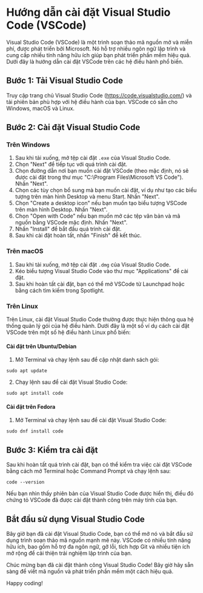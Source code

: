 # Hướng dẫn cài đặt Visual Studio Code (VSCode)

Visual Studio Code (VSCode) là một trình soạn thảo mã nguồn mở và miễn phí, được phát triển bởi Microsoft. Nó hỗ trợ nhiều ngôn ngữ lập trình và cung cấp nhiều tính năng hữu ích giúp bạn phát triển phần mềm hiệu quả. Dưới đây là hướng dẫn cài đặt VSCode trên các hệ điều hành phổ biến.

## Bước 1: Tải Visual Studio Code

Truy cập trang chủ Visual Studio Code (https://code.visualstudio.com/) và tải phiên bản phù hợp với hệ điều hành của bạn. VSCode có sẵn cho Windows, macOS và Linux.

## Bước 2: Cài đặt Visual Studio Code

### Trên Windows

1. Sau khi tải xuống, mở tệp cài đặt `.exe` của Visual Studio Code.
2. Chọn "Next" để tiếp tục với quá trình cài đặt.
3. Chọn đường dẫn nơi bạn muốn cài đặt VSCode (theo mặc định, nó sẽ được cài đặt trong thư mục "C:\Program Files\Microsoft VS Code"). Nhấn "Next".
4. Chọn các tùy chọn bổ sung mà bạn muốn cài đặt, ví dụ như tạo các biểu tượng trên màn hình Desktop và menu Start. Nhấn "Next".
5. Chọn "Create a desktop icon" nếu bạn muốn tạo biểu tượng VSCode trên màn hình Desktop. Nhấn "Next".
6. Chọn "Open with Code" nếu bạn muốn mở các tệp văn bản và mã nguồn bằng VSCode mặc định. Nhấn "Next".
7. Nhấn "Install" để bắt đầu quá trình cài đặt.
8. Sau khi cài đặt hoàn tất, nhấn "Finish" để kết thúc.

### Trên macOS

1. Sau khi tải xuống, mở tệp cài đặt `.dmg` của Visual Studio Code.
2. Kéo biểu tượng Visual Studio Code vào thư mục "Applications" để cài đặt.
3. Sau khi hoàn tất cài đặt, bạn có thể mở VSCode từ Launchpad hoặc bằng cách tìm kiếm trong Spotlight.

### Trên Linux

Trên Linux, cài đặt Visual Studio Code thường được thực hiện thông qua hệ thống quản lý gói của hệ điều hành. Dưới đây là một số ví dụ cách cài đặt VSCode trên một số hệ điều hành Linux phổ biến:

#### Cài đặt trên Ubuntu/Debian

1. Mở Terminal và chạy lệnh sau để cập nhật danh sách gói:
```
sudo apt update
```

2. Chạy lệnh sau để cài đặt Visual Studio Code:
```
sudo apt install code
```

#### Cài đặt trên Fedora

1. Mở Terminal và chạy lệnh sau để cài đặt Visual Studio Code:
```
sudo dnf install code
```

## Bước 3: Kiểm tra cài đặt

Sau khi hoàn tất quá trình cài đặt, bạn có thể kiểm tra việc cài đặt VSCode bằng cách mở Terminal hoặc Command Prompt và chạy lệnh sau:

```
code --version
```

Nếu bạn nhìn thấy phiên bản của Visual Studio Code được hiển thị, điều đó chứng tỏ VSCode đã được cài đặt thành công trên máy tính của bạn.

## Bắt đầu sử dụng Visual Studio Code

Bây giờ bạn đã cài đặt Visual Studio Code, bạn có thể mở nó và bắt đầu sử dụng trình soạn thảo mã nguồn mạnh mẽ này. VSCode có nhiều tính năng hữu ích, bao gồm hỗ trợ đa ngôn ngữ, gỡ lỗi, tích hợp Git và nhiều tiện ích mở rộng để cải thiện trải nghiệm lập trình của bạn.

Chúc mừng bạn đã cài đặt thành công Visual Studio Code! Bây giờ hãy sẵn sàng để viết mã nguồn và phát triển phần mềm một cách hiệu quả.

Happy coding!